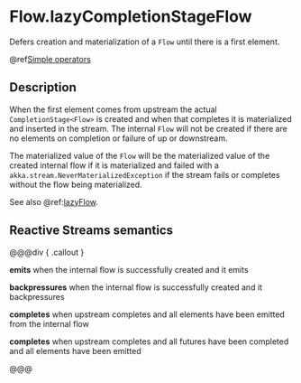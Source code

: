 # Flow.lazyCompletionStageFlow

Defers creation and materialization of a `Flow` until there is a first element.

@ref[Simple operators](../index.md#simple-operators)


## Description

When the first element comes from upstream the actual `CompletionStage<Flow>` is created and when that completes it is materialized
and inserted in the stream.
The internal `Flow` will not be created if there are no elements on completion or failure of up or downstream.

The materialized value of the `Flow` will be the materialized value of the created internal flow if it is materialized
and failed with a `akka.stream.NeverMaterializedException` if the stream fails or completes without the flow being materialized.

See also @ref:[lazyFlow](lazyFlow.md).

## Reactive Streams semantics

@@@div { .callout }

**emits** when the internal flow is successfully created and it emits

**backpressures** when the internal flow is successfully created and it backpressures

**completes** when upstream completes and all elements have been emitted from the internal flow

**completes** when upstream completes and all futures have been completed and all elements have been emitted

@@@

